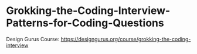 # Grokking-the-Coding-Interview-Patterns-for-Coding-Questions
Design Gurus Course: https://designgurus.org/course/grokking-the-coding-interview
